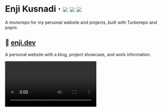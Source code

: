 <div>
  <h1>
    Enji Kusnadi
    &middot;
    <img src="https://img.shields.io/website?style=flat-square&url=https%3A%2F%2Fwww.enji.dev"/>
    <img src="https://img.shields.io/github/deployments/enjidev/enji.dev/production?label=production&style=flat-square"/>
    <img src="https://img.shields.io/github/commit-activity/m/enjidev/enji.dev?style=flat-square"/>
  </h1>
</div>

A monorepo for my personal website and projects, built with Turborepo and pnpm.

## 📘 [enji.dev](https://www.enji.dev)

A personal website with a blog, project showcase, and work information.

<video controls>
<source src="https://user-images.githubusercontent.com/95107212/210668021-fd49431f-85a3-4bd7-bf9e-09639cb38922.mp4" type="video/mp4">
<video />

### Tech Stack

- 🚀 Next.js + TypeScript
- ➰ Framer Motion
- 🍃 Tailwind CSS
- ✍ MDX

[FIND OUT MORE →](apps/enji.dev)
